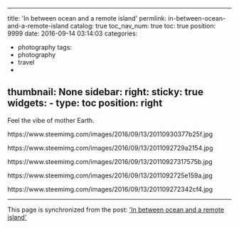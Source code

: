 
---
title: 'In between ocean and a remote island'
permlink: in-between-ocean-and-a-remote-island
catalog: true
toc_nav_num: true
toc: true
position: 9999
date: 2016-09-14 03:14:03
categories:
- photography
tags:
- photography
- travel
- 
thumbnail: None
sidebar:
    right:
        sticky: true
widgets:
    -
        type: toc
        position: right
---


<html>
<p>Feel the vibe of mother Earth.</p>
<p>https://www.steemimg.com/images/2016/09/13/20110930377b25f.jpg</p>
<p>https://www.steemimg.com/images/2016/09/13/2011092729a2154.jpg</p>
<p>https://www.steemimg.com/images/2016/09/13/20110927317575b.jpg</p>
<p>https://www.steemimg.com/images/2016/09/13/2011092725e159a.jpg</p>
<p>https://www.steemimg.com/images/2016/09/13/201109272342cf4.jpg</p>
</html>

- - -

This page is synchronized from the post: ['In between ocean and a remote island'](https://steemit.com/@deanliu/in-between-ocean-and-a-remote-island)
